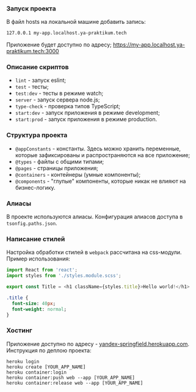 ### Запуск проекта
В файл hosts на локальной машине добавить запись:
```bash
127.0.0.1 my-app.localhost.ya-praktikum.tech
```
Приложение будет доступно по адресу; https://my-app.localhost.ya-praktikum.tech:3000

### Описание скриптов
- `lint` - запуск eslint;
- `test` - тесты;
- `test:dev` - тесты в режиме watch;
- `server` - запуск сервера node.js;
- `type-check` - проверка типов TypeScript;
- `start:dev` - запуск приложения в режиме development;
- `start:prod` - запуск приложения в режиме production.

### Структура проекта
- `@appConstants` - константы. Здесь можно хранить переменные, которые зафиксированы и распространяются на все приложение;
- `@types` - файлы с общими типами;
- `@pages` - страницы приложения;
- `@containers` - контейнеры (умные компоненты);
- `@components` - "глупые" компоненты, которые никак не влияют на бизнес-логику.

### Алиасы
В проекте используются алиасы. Конфигурация алиасов доступа в `tsonfig.paths.json`.

### Написание стилей
Настройка обработки стилей в `webpack` рассчитана на css-модули. Пример использования:
```typescript jsx
import React from 'react';
import styles from './styles.module.scss';

export const Title = <h1 className={styles.title}>Hello world!</h1>

```
```sass
.title {
  font-size: 40px;
  font-weight: normal;
}
```

### Хостинг
Приложение доступно по адресу - [yandex-springfield.herokuapp.com](https://yandex-springfield.herokuapp.com/).
<br />
Инструкция по деплою проекта:
```shell
heroku login
heroku create [YOUR_APP_NAME]
heroku container:login
heroku container:push web --app [YOUR_APP_NAME]
heroku container:release web --app [YOUR_APP_NAME]
```
